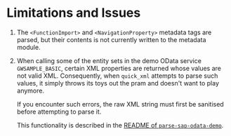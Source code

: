 # Limitations and Issues

1. The `<FunctionImport>` and `<NavigationProperty>` metadata tags are parsed, but their contents is not currently written to the metadata module.

1. When calling some of the entity sets in the demo OData service `GWSAMPLE_BASIC`, certain XML properties are returned whose values are not valid XML.
   Consequently, when `quick_xml` attempts to parse such values, it simply throws its toys out the pram and doesn't want to play anymore.

   If you encounter such errors, the raw XML string must first be sanitised before attempting to parse it.

   This functionality is described in the [README of `parse-sap-odata-demo`](https://github.com/ChrisWhealy/parse-sap-odata-demo).
